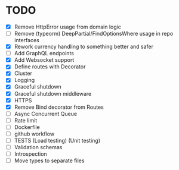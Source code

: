 # TODO

- [x] Remove HttpError usage from domain logic
- [ ] Remove (typeorm) DeepPartial/FindOptionsWhere usage in repo interfaces
- [x] Rework currency handling to something better and safer
- [ ] Add GraphQL endpoints
- [x] Add Websocket support
- [x] Define routes with Decorator
- [x] Cluster
- [x] Logging
- [x] Graceful shutdown
- [x] Graceful shutdown middleware
- [x] HTTPS
- [x] Remove Bind decorator from Routes
- [ ] Async Concurrent Queue
- [ ] Rate limit
- [ ] Dockerfile
- [ ] github workflow
- [ ] TESTS (Load testing) (Unit testing)
- [ ] Validation schemas
- [ ] Introspection
- [ ] Move types to separate files